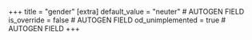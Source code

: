 +++
title = "gender"
[extra]
default_value = "neuter" # AUTOGEN FIELD
is_override = false # AUTOGEN FIELD
od_unimplemented = true # AUTOGEN FIELD
+++